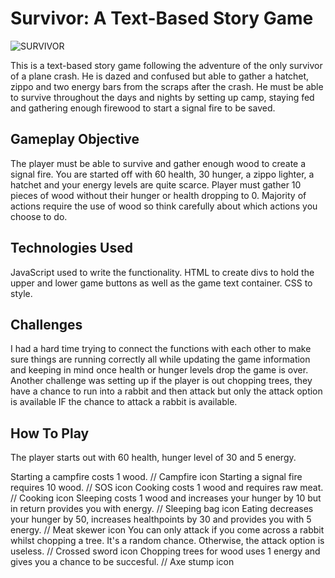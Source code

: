 # Survivor: A Text-Based Story Game 

![SURVIVOR](https://imgur.com/RRntfaS)

This is a text-based story game following the adventure of the only survivor of a plane crash. He is dazed and confused but able to gather a hatchet, zippo and two energy bars from the scraps after the crash. He must be able to survive throughout the days and nights by setting up camp, staying fed and gathering enough firewood to start a signal fire to be saved. 

## Gameplay Objective

The player must be able to survive and gather enough wood to create a signal fire. You are started off with 60 health, 30 hunger, a zippo lighter, a hatchet and your energy levels are quite scarce. Player must gather 10 pieces of wood without their hunger or health dropping to 0. Majority of actions require the use of wood so think carefully about which actions you choose to do.

## Technologies Used

JavaScript used to write the functionality. 
HTML to create divs to hold the upper and lower game buttons as well as the game text container.
CSS to style.

## Challenges 

I had a hard time trying to connect the functions with each other to make sure things are running correctly all while updating the game information and keeping in mind once health or hunger levels drop the game is over. Another challenge was setting up if the player is out chopping trees, they have a chance to run into a rabbit and then attack but only the attack option is available IF the chance to attack a rabbit is available.

## How To Play

The player starts out with 60 health, hunger level of 30 and 5 energy. 

Starting a campfire costs 1 wood. // Campfire icon
Starting a signal fire requires 10 wood. // SOS icon
Cooking costs 1 wood and requires raw meat. // Cooking icon
Sleeping costs 1 wood and increases your hunger by 10 but in return provides you with energy. // Sleeping bag icon
Eating decreases your hunger by 50, increases healthpoints by 30 and provides you with 5 energy. // Meat skewer icon
You can only attack if you come across a rabbit whilst chopping a tree. It's a random chance. Otherwise, the attack option is useless. // Crossed sword icon
Chopping trees for wood uses 1 energy and gives you a chance to be succesful. // Axe stump icon



